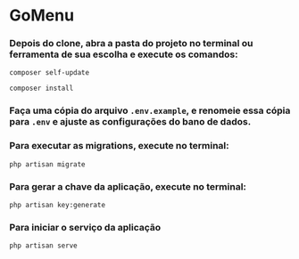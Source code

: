 # GoMenu

### Depois do clone, abra a pasta do projeto no terminal ou ferramenta de sua escolha e execute os comandos:

```
composer self-update
```
```
composer install
```

### Faça uma cópia do arquivo ``.env.example``, e renomeie essa cópia para ``.env`` e ajuste as configurações do bano de dados.

### Para executar as migrations, execute no terminal:
```
php artisan migrate
```

### Para gerar a chave da aplicação, execute no terminal:
```
php artisan key:generate
```

### Para iniciar o serviço da aplicação 
```
php artisan serve
```
